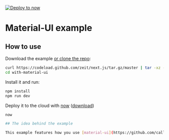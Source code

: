 [![Deploy to now](https://deploy.now.sh/static/button.svg)](https://deploy.now.sh/?repo=https://github.com/zeit/next.js/tree/master/examples/with-material-ui)
# Material-UI example

## How to use

Download the example [or clone the repo](https://github.com/zeit/next.js):

```bash
curl https://codeload.github.com/zeit/next.js/tar.gz/master | tar -xz --strip=2 next.js-master/examples/with-material-ui
cd with-material-ui
```

Install it and run:

```bash
npm install
npm run dev
```

Deploy it to the cloud with [now](https://zeit.co/now) ([download](https://zeit.co/download))

```bash
now

## The idea behind the example

This example features how you use [material-ui](https://github.com/callemall/material-ui) (Material components that implement Google's Material Design) with Next.js.

